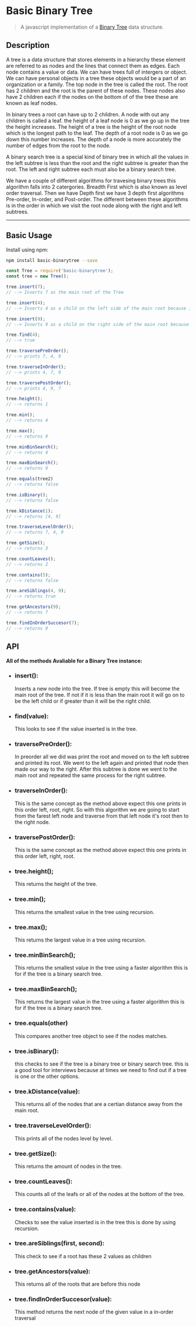 # Basic Binary Tree

> A javascript implementation of a [Binary Tree](https://www.geeksforgeeks.org/binary-search-tree-data-structure/) data structure.

## Description

A tree is a data structure that stores elements in a hierarchy these element are referred to as nodes and the lines that connect them as edges. Each node contains a value or data. We can have trees full of intergers or object. We can have personal objects in a tree these objects would be a part of an organization or a family. The top node in the tree is called the root. The root has 2 children and the root is the parent of these nodes. These nodes also have 2 children each if the nodes on the bottom of of the tree these are known as leaf nodes.

In binary trees a root can have up to 2 children. A node with out any children is called a leaf. the height of a leaf node is 0 as we go up in the tree the height increases. The height of a tree is the height of the root node which is the longest path to the leaf. The depth of a root node is 0 as we go down this number increases. The depth of a node is more accurately the number of edges from the root to the node.

A binary search tree is a special kind of binary tree in which all the values in the left subtree is less than the root and the right subtree is greater than the root. The left and right subtree each must also be a binary search tree.

We have a couple of different algorithms for travesing binary trees this algorithm falls into 2 catergories. Breadth First which is also known as level order traversal. Then we have Depth first we have 3 depth first algorithms Pre-order, In-order, and Post-order. The different between these algorithms is in the order in which we visit the root node along with the right and left subtrees.

---

## Basic Usage

Install using npm:

```bash
npm install basic-binarytree --save
```

```javascript
const Tree = require('basic-binarytree');
const tree = new Tree();

tree.insert(7);
// --> Inserts 7 as the main root of the Tree

tree.insert(4);
// --> Inserts 4 as a child on the left side of the main root because is is less than the main root. This creates the left subtree.

tree.insert(9);
// --> Inserts 9 as a child on the right side of the main root because is is greater than the main root. This creates the right subtree.

tree.find(4);
// --> true

tree.traversePreOrder();
// --> prints 7, 4, 9

tree.traverseInOrder();
// --> prints 4, 7, 9

tree.traversePostOrder();
// --> prints 4, 9, 7

tree.height();
// --> returns 1

tree.min();
// --> returns 4

tree.max();
// --> returns 9

tree.minBinSearch();
// --> returns 4

tree.maxBinSearch();
// --> returns 9

tree.equals(tree2)
// --> returns false

tree.isBinary();
// --> returns false 

tree.kDistance(1);
// --> returns [4, 9]

tree.traverseLevelOrder();
// --> returns 7, 4, 9

tree.getSize();
// --> returns 3

tree.countLeaves();
// --> returns 2

tree.contains(5);
// --> returns false

tree.areSiblings(4, 9);
// --> returns true

tree.getAncestors(9);
// --> returns 7

tree.findInOrderSuccesor(7);
// --> returns 9

```

## API

**All of the methods Avaliable for a Binary Tree instance:**

- ### insert():
    Inserts a new node into the tree. If tree is empty this will become the main root of the tree. If not if it is less than the main root it will go on to be the left child or if greater than it will be the right child.

- ### find(value):
    This looks to see if the value inserted is in the tree.

- ### traversePreOrder():
    In preorder all we did was print the root and moved on to the left subtree and printed its root. We went to the left again and printed that node then made our way to the right. After this subtree is done we went to the main root and repeated the same process for the right subtree.

- ### traverseInOrder():
    This is the same concept as the method above expect this one prints in this order left, root, right. So with this algorithm we are going to start from the farest left node and traverse from that left node it's root then to the right node.

- ### traversePostOrder():
    This is the same concept as the method above expect this one prints in this order left, right, root.

- ### tree.height();
    This returns the height of the tree.

- ### tree.min();
    This returns the smallest value in the tree using recursion.

- ### tree.max();
    This returns the largest value in a tree using recursion.

- ### tree.minBinSearch();
    This returns the smallest value in the tree using a faster algorithm this
    is for if the tree is a binary search tree.

- ### tree.maxBinSearch();
    This returns the largest value in the tree using a faster algorithm this
    is for if the tree is a binary search tree.

- ### tree.equals(other)
    This compares another tree object to see if the nodes matches.

- ### tree.isBinary():
    this checks to see if the tree is a binary tree or binary search tree.
    this is a good tool for interviews because at times we need to find out if a tree is one or the other options.

- ### tree.kDistance(value):
    This returns all of the nodes that are a certian distance away from the main root.

- ### tree.traverseLevelOrder():
    This prints all of the nodes level by level.

- ### tree.getSize():
    This returns the amount of nodes in the tree.

- ### tree.countLeaves():
    This counts all of the leafs or all of the nodes at the bottom of the tree.

- ### tree.contains(value):
    Checks to see the value inserted is in the tree this is done by using recursion.

- ### tree.areSiblings(first, second):
    This check to see if a root has these 2 values as children

- ### tree.getAncestors(value):
    This returns all of the roots that are before this node

- ### tree.findInOrderSuccesor(value):
    This method returns the next node of the given value in a in-order traversal